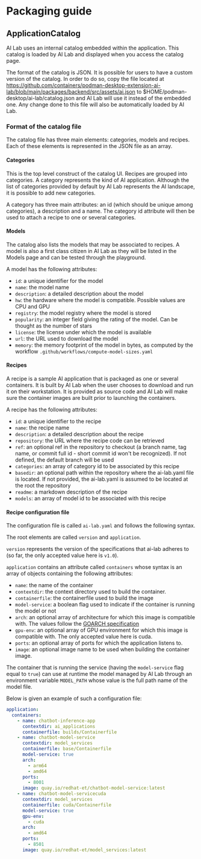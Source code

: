 # Packaging guide

## ApplicationCatalog

AI Lab uses an internal catalog embedded within the application. This catalog is loaded
by AI Lab and displayed when you access the catalog page.

The format of the catalog is JSON. It is possible for users to have a custom version of
the catalog. In order to do so, copy the file located at https://github.com/containers/podman-desktop-extension-ai-lab/blob/main/packages/backend/src/assets/ai.json to $HOME/podman-desktop/ai-lab/catalog.json and AI Lab will use it instead of the embedded one.
Any change done to this file will also be automatically loaded by AI Lab.

### Format of the catalog file

The catalog file has three main elements: categories, models and recipes. Each of these elements is
represented in the JSON file as an array.

#### Categories

This is the top level construct of the catalog UI. Recipes are grouped into categories. A category
represents the kind of AI application. Although the list of categories provided by default by
AI Lab represents the AI landscape, it is possible to add new categories.

A category has three main attributes: an id (which should be unique among categories), a description
and a name. The category id attribute will then be used to attach a recipe to one or several categories.

#### Models

The catalog also lists the models that may be associated to recipes. A model is also a first class
citizen in AI Lab as they will be listed in the Models page and can be tested through the playground.

A model has the following attributes:
- ```id```: a unique identifier for the model
- ```name```: the model name
- ```description```: a detailed description about the model
- ```hw```: the hardware where the model is compatible. Possible values are CPU and GPU
- ```registry```: the model registry where the model is stored
- ```popularity```: an integer field giving the rating of the model. Can be thought as the number of stars
- ```license```: the license under which the model is available
- ```url```: the URL used to download the model
- ```memory```: the memory footprint of the model in bytes, as computed by the workflow `.github/workflows/compute-model-sizes.yaml`

#### Recipes

A recipe is a sample AI application that is packaged as one or several containers. It is built by AI Lab when the user chooses to download and run it on their workstation. It is provided as
source code and AI Lab will make sure the container images are built prior to launching the containers.

A recipe has the following attributes:
- ```id```: a unique identifier to the recipe
- ```name```: the recipe name
- ```description```: a detailed description about the recipe
- ```repository```: the URL where the recipe code can be retrieved
- ```ref```: an optional ref in the repository to checkout (a branch name, tag name, or commit full id - short commit id won't be recognized). If not defined, the default branch will be used
- ```categories```: an array of category id to be associated by this recipe
- ```basedir```: an optional path within the repository where the ai-lab.yaml file is located. If not provided, the ai-lab.yaml is assumed to be located at the root the repository
- ```readme```: a markdown description of the recipe
- ```models```: an array of model id to be associated with this recipe

#### Recipe configuration file

The configuration file is called ```ai-lab.yaml``` and follows the following syntax.

The root elements are called ```version``` and ```application```.

```version``` represents the version of the specifications that ai-lab adheres to (so far, the only accepted value here is `v1.0`). 

```application``` contains an attribute called ```containers``` whose syntax is an array of objects containing the following attributes:
- ```name```: the name of the container
- ```contextdir```: the context directory used to build the container.
- ```containerfile```: the containerfile used to build the image
- ```model-service```: a boolean flag used to indicate if the container is running the model or not
- ```arch```: an optional array of architecture for which this image is compatible with. The values follow the
[GOARCH specification](https://go.dev/src/go/build/syslist.go)
- ```gpu-env```: an optional array of GPU environment for which this image is compatible with. The only accepted value here is cuda.
- ```ports```: an optional array of ports for which the application listens to.
- `image`: an optional image name to be used when building the container image.

The container that is running the service (having the ```model-service``` flag equal to ```true```) can use at runtime
the model managed by AI Lab through an environment variable ```MODEL_PATH``` whose value is the full path name of the
model file.

Below is given an example of such a configuration file:
```yaml
application:
  containers:
    - name: chatbot-inference-app
      contextdir: ai_applications
      containerfile: builds/Containerfile
    - name: chatbot-model-service
      contextdir: model_services
      containerfile: base/Containerfile
      model-service: true
      arch:
        - arm64
        - amd64
      ports:
        - 8001
      image: quay.io/redhat-et/chatbot-model-service:latest
    - name: chatbot-model-servicecuda
      contextdir: model_services
      containerfile: cuda/Containerfile
      model-service: true 
      gpu-env:
        - cuda
      arch: 
        - amd64
      ports:
        - 8501
      image: quay.io/redhat-et/model_services:latest
```



